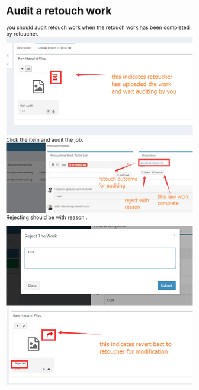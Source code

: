 # Audit a retouch work

you should audit retouch work when the retouch work has been completed by retoucher.![](/assets/audit_by_photographer.png)Click the item and audit the job.![](/assets/audit_retouch_photogra.png)Rejecting should be with reason .

![](/assets/reject_reason.png)![](/assets/stauts_rejec_retoucht.png)





